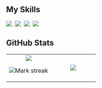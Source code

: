 
## My Skills

<img src="https://img.shields.io/badge/MySQL-4479A1?logo=mysql&logoColor=fff"> 
<img src="https://img.shields.io/badge/MongoDB-%234ea94b.svg?logo=mongodb&logoColor=white"> 
<img src="https://img.shields.io/badge/Vercel-%23000000.svg?logo=vercel&logoColor=white"> 
<img src="https://img.shields.io/badge/Python-3776AB?logo=python&logoColor=fff"> 

## GitHub Stats

<table><tbody><tr border="none"><td width="50%" align="center">
<img align="center" src="https://readme-stats-fork-mauve.vercel.app/api/?username=PyAde&theme=dark&show_icons=true&count_private=true">

<img alt="Mark streak" src="https://github-readme-streak-stats-five-roan.vercel.app?user=PyAde&theme=dark"></td><td width="50%" align="center">
<img align="center" src="https://readme-stats-fork-mauve.vercel.app/api/top-langs/?username=PyAde&theme=dark&hide_border=false&no-bg=true&no-frame=true&langs_count=6"></td></tr></tbody></table>

